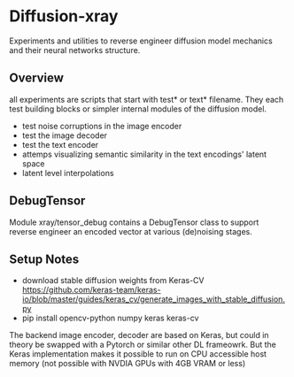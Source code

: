 # Diffusion-xray
Experiments and utilities to reverse engineer diffusion model mechanics and their neural networks structure. 

## Overview
all experiments are scripts that start with test* or text* filename. They each test building blocks or simpler internal modules of the diffusion model.
* test noise corruptions in the image encoder
* test the image decoder
* test the text encoder 
* attemps visualizing semantic similarity in the text encodings' latent space
* latent level interpolations

## DebugTensor
Module xray/tensor_debug contains a DebugTensor class to support reverse engineer an encoded vector at various (de)noising stages.

## Setup Notes
* download stable diffusion weights from Keras-CV 
  https://github.com/keras-team/keras-io/blob/master/guides/keras_cv/generate_images_with_stable_diffusion.py
* pip install opencv-python numpy keras keras-cv

The backend image encoder, decoder are based on Keras, but could in theory be swapped with a Pytorch or similar other DL frameowrk. But the Keras implementation makes it possible to run on CPU accessible host memory (not possible with NVDIA GPUs with 4GB VRAM or less)
